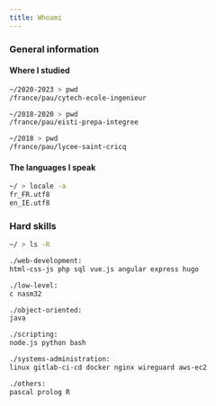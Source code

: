 ```yaml
---
title: Whoami
---
```


### General information

#### Where I studied
```bash
~/2020-2023 > pwd
/france/pau/cytech-ecole-ingenieur

~/2018-2020 > pwd
/france/pau/eisti-prepa-integree

~/2018 > pwd
/france/pau/lycee-saint-cricq
```

#### The languages I speak
```bash
~/ > locale -a
fr_FR.utf8
en_IE.utf8
```

### Hard skills

```bash
~/ > ls -R

./web-development:
html-css-js php sql vue.js angular express hugo

./low-level:
c nasm32

./object-oriented:
java

./scripting:
node.js python bash

./systems-administration:
linux gitlab-ci-cd docker nginx wireguard aws-ec2

./others:
pascal prolog R
```
